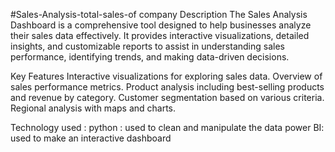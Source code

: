 #Sales-Analysis-total-sales-of company
Description
The Sales Analysis Dashboard is a comprehensive tool designed to help businesses analyze their sales data effectively. It provides interactive visualizations, detailed insights, and customizable reports to assist in understanding sales performance, identifying trends, and making data-driven decisions.

Key Features
Interactive visualizations for exploring sales data.
Overview of sales performance metrics.
Product analysis including best-selling products and revenue by category.
Customer segmentation based on various criteria.
Regional analysis with maps and charts.

Technology used :
python : used to clean and manipulate the data 
power BI: used to make an interactive dashboard 
